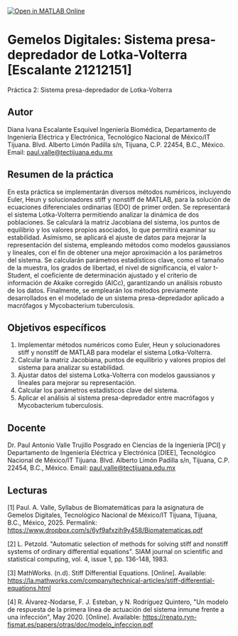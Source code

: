 [![Open in MATLAB Online](https://www.mathworks.com/images/responsive/global/open-in-matlab-online.svg)](https://matlab.mathworks.com/open/github/v1?repo=dianaivanaescalanteesquivel/Gemelos-Digitales-Sistema-presa-depredador-de-Lotka-Volterra-Escalante-21212151-)

# Gemelos Digitales: Sistema presa-depredador de Lotka-Volterra [Escalante 21212151]
Práctica 2: Sistema presa-depredador de Lotka-Volterra

## Autor
Diana Ivana Escalante Esquivel
Ingeniería Biomédica, Departamento de Ingeniería Eléctrica y Electrónica, Tecnológico Nacional de México/IT Tijuana. Blvd. Alberto Limón Padilla s/n, Tijuana, C.P. 22454, B.C., México. Email: paul.valle@tectijuana.edu.mx

## Resumen de la práctica
En esta práctica se implementarán diversos métodos numéricos, incluyendo Euler, Heun y solucionadores stiff y nonstiff de MATLAB, para la solución de ecuaciones diferenciales ordinarias (EDO) de primer orden. Se representará el sistema Lotka-Volterra permitiendo analizar la dinámica de dos poblaciones. Se calculará la matriz Jacobiana del sistema, los puntos de equilibrio y los valores propios asociados, lo que permitirá examinar su estabilidad. Asimismo, se aplicará el ajuste de datos para mejorar la representación del sistema, empleando métodos como modelos gaussianos y lineales, con el fin de obtener una mejor aproximación a los parámetros del sistema. Se calcularán parámetros estadísticos clave, como el tamaño de la muestra, los grados de libertad, el nivel de significancia, el valor t-Student, el coeficiente de determinación ajustado y el criterio de información de Akaike corregido (AICc), garantizando un análisis robusto de los datos. Finalmente, se emplearán los métodos previamente desarrollados en el modelado de un sistema presa-depredador aplicado a macrófagos y Mycobacterium tuberculosis.

## Objetivos específicos
1. Implementar métodos numéricos como Euler, Heun y solucionadores stiff y nonstiff de MATLAB para modelar el sistema Lotka-Volterra.
2. Calcular la matriz Jacobiana, puntos de equilibrio y valores propios del sistema para analizar su estabilidad.
3. Ajustar datos del sistema Lotka-Volterra con modelos gaussianos y lineales para mejorar su representación.
4. Calcular los parámetros estadísticos clave del sistema.
5. Aplicar el análisis al sistema presa-depredador entre macrófagos y Mycobacterium tuberculosis.

## Docente
Dr. Paul Antonio Valle Trujillo
Posgrado en Ciencias de la Ingeniería [PCI] y Departamento de Ingeniería Eléctrica y Electrónica [DIEE], Tecnológico Nacional de México/IT Tijuana. Blvd. Alberto Limón Padilla s/n, Tijuana, C.P. 22454, B.C., México. Email: paul.valle@tectijuana.edu.mx

## Lecturas
[1] Paul. A. Valle, Syllabus de Biomatemáticas para la asignatura de Gemelos Digitales, Tecnológico Nacional de México/IT Tijuana, Tijuana, B.C., México, 2025. Permalink: https://www.dropbox.com/s/6yf9afxzih9y458/Biomatematicas.pdf

[2] L. Petzold. "Automatic selection of methods for solving stiff and nonstiff systems of ordinary differential equations". SIAM journal on scientific and statistical computing, vol. 4, issue 1, pp. 136-148, 1983.

[3] MathWorks. (n.d). Stiff Differential Equations. [Online]. Available: https://la.mathworks.com/company/technical-articles/stiff-differential-equations.html

[4] R. Álvarez-Nodarse, F. J. Esteban, y N. Rodríguez Quintero, "Un modelo de respuesta de la primera línea de actuación del sistema inmune frente a una infección", May 2020. [Online]. Available: https://renato.ryn-fismat.es/papers/otras/doc/modelo_infeccion.pdf
